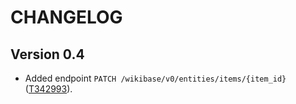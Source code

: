 # CHANGELOG

## Version 0.4

* Added endpoint `PATCH /wikibase/v0/entities/items/{item_id}` ([T342993](https://phabricator.wikimedia.org/T342993)).
